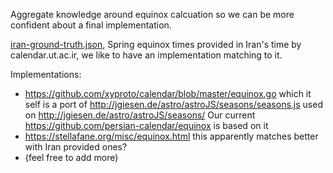Aggregate knowledge around equinox calcuation so we can be more confident about
a final implementation.

[iran-ground-truth.json](/iran-ground-truth.json), Spring equinox times
provided in Iran's time by calendar.ut.ac.ir, we like to have an implementation
matching to it.

Implementations:
* https://github.com/xyproto/calendar/blob/master/equinox.go
  which it self is a port of http://jgiesen.de/astro/astroJS/seasons/seasons.js
  used on http://jgiesen.de/astro/astroJS/seasons/
  Our current https://github.com/persian-calendar/equinox is based on it
* https://stellafane.org/misc/equinox.html this apparently matches better with
  Iran provided ones?
* (feel free to add more)
